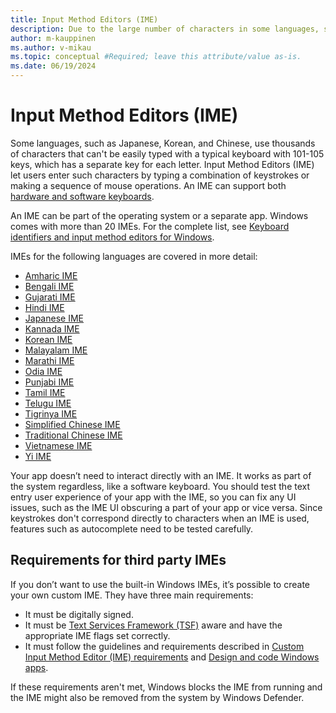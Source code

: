 ```yaml
---
title: Input Method Editors (IME)
description: Due to the large number of characters in some languages, special input methods are required to enter text. Some languages have an Input Method Editor (IME) for entering text.
author: m-kauppinen
ms.author: v-mikau
ms.topic: conceptual #Required; leave this attribute/value as-is.
ms.date: 06/19/2024
---
```


# Input Method Editors (IME)

Some languages, such as Japanese, Korean, and Chinese, use thousands of characters that can't be easily typed with a typical keyboard with 101-105 keys, which has a separate key for each letter. Input Method Editors (IME) let users enter such characters by typing a combination of keystrokes or making a sequence of mouse operations. An IME can support both [hardware and software keyboards](keyboards.md).

An IME can be part of the operating system or a separate app. Windows comes with more than 20 IMEs. For the complete list, see [Keyboard identifiers and input method editors for Windows](/windows-hardware/manufacture/desktop/windows-language-pack-default-values#input-method-editors).

IMEs for the following languages are covered in more detail:

- [Amharic IME](amharic-ime.md)
- [Bengali IME](bengali-ime.md)
- [Gujarati IME](gujarati-ime.md)
- [Hindi IME](hindi-ime.md)
- [Japanese IME](japanese-ime.md)
- [Kannada IME](kannada-ime.md)
- [Korean IME](korean-ime.md)
- [Malayalam IME](malayalam-ime.md)
- [Marathi IME](marathi-ime.md)
- [Odia IME](odia-ime.md)
- [Punjabi IME](punjabi-ime.md)
- [Tamil IME](tamil-ime.md)
- [Telugu IME](telugu-ime.md)
- [Tigrinya IME](tigrinya-ime.md)
- [Simplified Chinese IME](simplified-chinese-ime.md)
- [Traditional Chinese IME](traditional-chinese-ime.md)
- [Vietnamese IME](vietnamese-ime.md)
- [Yi IME](yi-ime.md)

Your app doesn’t need to interact directly with an IME. It works as part of the system regardless, like a software keyboard. You should test the text entry user experience of your app with the IME, so you can fix any UI issues, such as the IME UI obscuring a part of your app or vice versa. Since keystrokes don't correspond directly to characters when an IME is used, features such as autocomplete need to be tested carefully.

## Requirements for third party IMEs

If you don’t want to use the built-in Windows IMEs, it’s possible to create your own custom IME. They have three main requirements:

- It must be digitally signed.
- It must be [Text Services Framework (TSF)](/windows/win32/tsf/text-services-framework) aware and have the appropriate IME flags set correctly.
- It must follow the guidelines and requirements described in [Custom Input Method Editor (IME) requirements](/windows/apps/design/input/input-method-editor-requirements) and [Design and code Windows apps](/windows/apps/design/).

If these requirements aren't met, Windows blocks the IME from running and the IME might also be removed from the system by Windows Defender.
